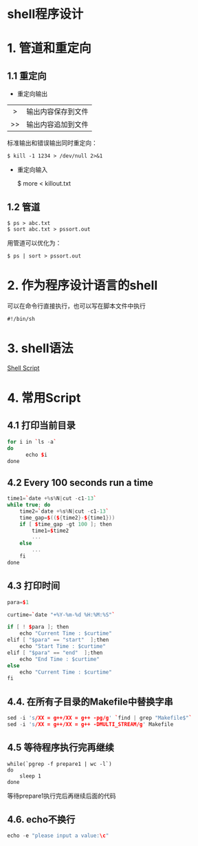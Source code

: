 # shell程序设计

# 1. 管道和重定向

## 1.1 重定向

- 重定向输出

|||
|:--:|:--:|
|>|输出内容保存到文件|
|>>|输出内容追加到文件|

标准输出和错误输出同时重定向：

    $ kill -1 1234 > /dev/null 2>&1
    
- 重定向输入


    $ more < killout.txt
    
## 1.2 管道

    $ ps > abc.txt
    $ sort abc.txt > pssort.out
    
用管道可以优化为：

    $ ps | sort > pssort.out
    
# 2. 作为程序设计语言的shell

可以在命令行直接执行，也可以写在脚本文件中执行

    #!/bin/sh
    
# 3. shell语法

[Shell Script](https://github.com/breakerthb/LinuxPrograming/blob/master/NoteBook/poll.md)

# 4. 常用Script
    
## 4.1 打印当前目录

```cpp
for i in `ls -a`
do
      echo $i
done
```

## 4.2 Every 100 seconds run a time

```cpp
time1=`date +%s%N|cut -c1-13`
while true; do
    time2=`date +%s%N|cut -c1-13`
    time_gap=$((${time2}-${time1}))
    if [ $time_gap -gt 100 ]; then
        time1=$time2
        ...
    else
        ...
    fi
done
```

## 4.3 打印时间

```cpp
para=$1

curtime=`date "+%Y-%m-%d %H:%M:%S"`

if [ ! $para ]; then
    echo "Current Time : $curtime"
elif [ "$para" == "start"  ];then
    echo "Start Time : $curtime"
elif [ "$para" == "end"  ];then
    echo "End Time : $curtime"
else
    echo "Current Time : $curtime"
fi
```

## 4.4. 在所有子目录的Makefile中替换字串

```cpp
sed -i 's/XX = g++/XX = g++ -pg/g' `find | grep "Makefile$"` 
sed -i 's/XX = g++/XX = g++ -DMULTI_STREAM/g' Makefile 
```

## 4.5 等待程序执行完再继续

```
while(`pgrep -f prepare1 | wc -l`)
do
    sleep 1
done
```

等待prepare1执行完后再继续后面的代码

## 4.6. echo不换行

```cpp
echo -e "please input a value:\c"
```
